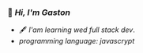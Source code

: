 ### :wave: ***Hi, I'm Gaston***
- :fountain_pen: *I'am  learning wed full stack dev*.
- *programming language: javascrypt*

<!--
**Gastonnter/Gastonnter** is a ✨ _special_ ✨ repository because its `README.md` (this file) appears on your GitHub profile.

Here are some ideas to get you started:

- 🔭 I’m currently working on ...
- 🌱 I'm currently learning full stack web dev
- 👯 I’m looking to collaborate on...
- 🤔 I’m looking for help with ...
- 💬 Ask me about ...
- 📫 How to reach me:
- 😄 Pronouns: ...
- ⚡ Fun fact: ...


